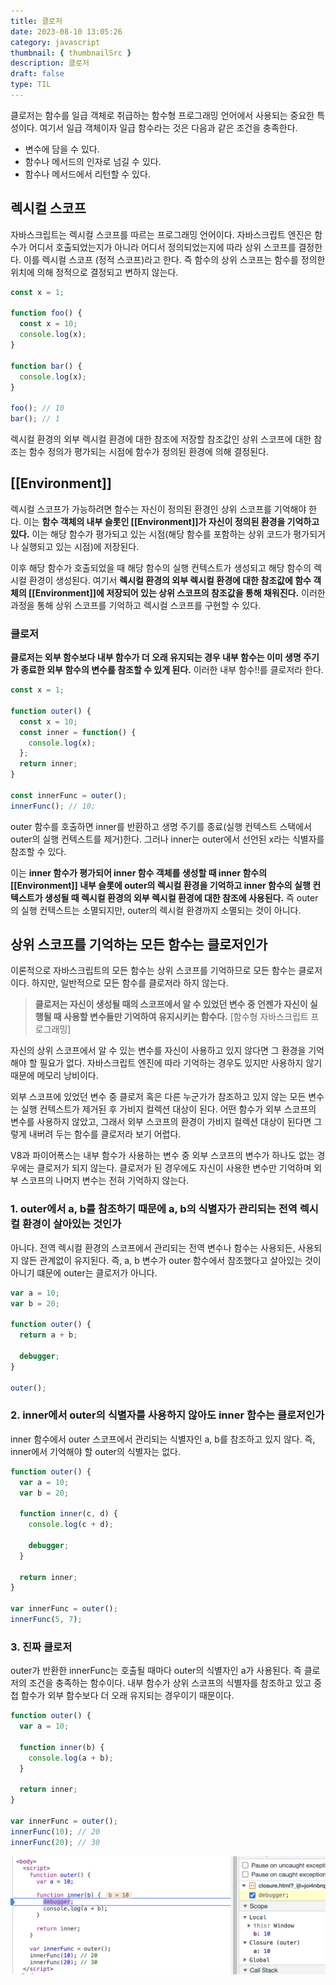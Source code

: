 ```yaml
---
title: 클로저
date: 2023-08-10 13:05:26
category: javascript
thumbnail: { thumbnailSrc }
description: 클로저
draft: false
type: TIL
---
```


클로저는 함수를 일급 객체로 취급하는 함수형 프로그래밍 언어에서 사용되는 중요한 특성이다.
여기서 일급 객체이자 일급 함수라는 것은 다음과 같은 조건을 충족한다.

- 변수에 담을 수 있다.
- 함수나 메서드의 인자로 넘길 수 있다.
- 함수나 메서드에서 리턴할 수 있다.

## 렉시컬 스코프

자바스크립트는 렉시컬 스코프를 따르는 프로그래밍 언어이다. 자바스크립트 엔진은 함수가 어디서 호출되었는지가 아니라
어디서 정의되었는지에 따라 상위 스코프를 결정한다. 이를 렉시컬 스코프 (정적 스코프)라고 한다. 즉 함수의 상위 스코프는
함수를 정의한 위치에 의해 정적으로 결정되고 변하지 않는다.

```js
const x = 1;

function foo() {
  const x = 10;
  console.log(x);
}

function bar() {
  console.log(x);
}

foo(); // 10
bar(); // 1
```

렉시컬 환경의 외부 렉시컬 환경에 대한 참조에 저장할 참조값인 상위 스코프에 대한 참조는 함수 정의가 평가되는 시점에 함수가
정의된 환경에 의해 결정된다.

## [[Environment]]

렉시컬 스코프가 가능하려면 함수는 자신이 정의된 환경인 상위 스코프를 기억해야 한다.
이는 **함수 객체의 내부 슬롯인 [[Environment]]가 자신이 정의된 환경을 기억하고 있다.** 이는 해당 함수가 평가되고 있는 시점(해당 함수를
포함하는 상위 코드가 평가되거나 실행되고 있는 시점)에 저장된다.

이후 해당 함수가 호출되었을 때 해당 함수의 실행 컨텍스트가 생성되고 해당 함수의 렉시컬 환경이 생성된다. 여기서 **렉시컬 환경의
외부 렉시컬 환경에 대한 참조값에 함수 객체의 [[Environment]]에 저장되어 있는 상위 스코프의 참조값을 통해 채워진다.**
이러한 과정을 통해 상위 스코프를 기억하고 렉시컬 스코프를 구현할 수 있다.

### 클로저

**클로저는 외부 함수보다 내부 함수가 더 오래 유지되는 경우 내부 함수는 이미 생명 주기가 종료한 외부 함수의 변수를 참조할 수 있게 된다.**
이러한 내부 함수!!를 클로저라 한다.

```js
const x = 1;

function outer() {
  const x = 10;
  const inner = function() {
    console.log(x);
  };
  return inner;
}

const innerFunc = outer();
innerFunc(); // 10;
```

outer 함수를 호출하면 inner를 반환하고 생명 주기를 종료(실행 컨텍스트 스택에서 outer의 실행 컨텍스트를 제거)한다.
그러나 inner는 outer에서 선언된 x라는 식별자를 참조할 수 있다.

이는 **inner 함수가 평가되어 inner 함수 객체를 생성할 때
inner 함수의 [[Environment]] 내부 슬롯에 outer의 렉시컬 환경을 기억하고 inner 함수의 실행 컨텍스트가 생성될 때 렉시컬 환경의
외부 렉시컬 환경에 대한 참조에 사용된다.** 즉 outer의 실행 컨텍스트는 소멸되지만, outer의 렉시컬 환경까지 소멸되는 것이 아니다.

## 상위 스코프를 기억하는 모든 함수는 클로저인가

이론적으로 자바스크립트의 모든 함수는 상위 스코프를 기억하므로 모든 함수는 클로저이다. 하지만, 일반적으로 모든 함수를 클로저라 하지 않는다.

> **클로저는 자신이 생성될 때의 스코프에서 알 수 있었던 변수 중 언젠가 자신이 실행될 때 사용할 변수들만 기억하여 유지시키는 함수다.** [함수형 자바스크립트 프로그래밍]

자신의 상위 스코프에서 알 수 있는 변수를 자신이 사용하고 있지 않다면 그 환경을 기억해야 할 필요가 없다.
자바스크립트 엔진에 따라 기억하는 경우도 있지만 사용하지 않기 때문에 메모리 낭비이다.

외부 스코프에 있었던 변수 중 클로저 혹은 다른 누군가가 참조하고 있지 않는 모든 변수는 실행 컨텍스트가 제거된 후 가비지 컬렉션 대상이 된다.
어떤 함수가 외부 스코프의 변수를 사용하지 않았고, 그래서 외부 스코프의 환경이 가비지 컬렉션 대상이 된다면 그렇게 내버려 두는 함수를 클로저라
보기 어렵다.

V8과 파이어폭스는 내부 함수가 사용하는 변수 중 외부 스코프의 변수가 하나도 없는 경우에는 클로저가 되지 않는다. 클로저가 된 경우에도
자신이 사용한 변수만 기억하며 외부 스코프의 나머지 변수는 전혀 기억하지 않는다.

### 1. outer에서 a, b를 참조하기 때문에 a, b의 식별자가 관리되는 전역 렉시컬 환경이 살아있는 것인가

아니다. 전역 렉시컬 환경의 스코프에서 관리되는 전역 변수나 함수는 사용되든, 사용되지 않든 관계없이 유지된다.
즉, a, b 변수가 outer 함수에서 참조했다고 살아있는 것이 아니기 떄문에 outer는 클로저가 아니다.

```js
var a = 10;
var b = 20;

function outer() {
  return a + b;

  debugger;
}

outer();
```

### 2. inner에서 outer의 식별자를 사용하지 않아도 inner 함수는 클로저인가

inner 함수에서 outer 스코프에서 관리되는 식별자인 a, b를 참조하고 있지 않다. 즉, inner에서 기억해야 할
outer의 식별자는 없다.

```js
function outer() {
  var a = 10;
  var b = 20;

  function inner(c, d) {
    console.log(c + d);

    debugger;
  }

  return inner;
}

var innerFunc = outer();
innerFunc(5, 7);
```

### 3. 진짜 클로저

outer가 반환한 innerFunc는 호출될 때마다 outer의 식별자인 a가 사용된다. 즉 클로저의 조건을 충족하는 함수이다.
내부 함수가 상위 스코프의 식별자를 참조하고 있고 중첩 함수가 외부 함수보다 더 오래 유지되는 경우이기 때문이다.

```js
function outer() {
  var a = 10;

  function inner(b) {
    console.log(a + b);
  }

  return inner;
}

var innerFunc = outer();
innerFunc(10); // 20
innerFunc(20); // 30
```

![클로저 디버거](./images/closure/closure-debugger.png)

